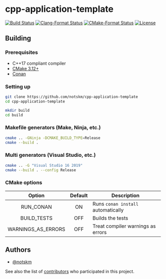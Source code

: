 # cpp-application-template

[![Build Status](https://github.com/notskm/cpp-application-template/workflows/CI/badge.svg)](https://github.com/notskm/cpp-application-template/actions?query=workflow%3ACI)
[![Clang-Format Status](https://github.com/notskm/cpp-application-template/workflows/clang-format/badge.svg)](https://github.com/notskm/cpp-application-template/actions?query=workflow%3Aclang-format)
[![CMake-Format Status](https://github.com/notskm/cpp-application-template/workflows/cmake-format/badge.svg)](https://github.com/notskm/cpp-application-template/actions?query=workflow%3Acmake-format)
[![License](https://img.shields.io/github/license/notskm/cpp-application-template)](LICENSE)

## Building

### Prerequisites

* C++17 compliant compiler
* [CMake 3.12+](https://cmake.org/download/)
* [Conan](https://conan.io/downloads.html)

### Setting up

```sh
git clone https://github.com/notskm/cpp-application-template
cd cpp-application-template
```

```sh
mkdir build
cd build
```

### Makefile generators (Make, Ninja, etc.)

```sh
cmake .. -GNinja -DCMAKE_BUILD_TYPE=Release
cmake --build .
```

### Multi generators (Visual Studio, etc.)

```sh
cmake .. -G "Visual Studio 16 2019"
cmake --build . --config Release
```

### CMake options

|       Option       | Default | Description                        |
| :----------------: | :-----: | ---------------------------------- |
|     RUN_CONAN      |   ON    | Runs `conan install` automatically |
|    BUILD_TESTS     |   OFF   | Builds the tests                   |
| WARNINGS_AS_ERRORS |   OFF   | Treat compiler warnings as errors  |

## Authors

* [@notskm](https://github.com/notskm)

See also the list of [contributors](https://github.com/notskm/cpp-application-template) who participated in this project.

